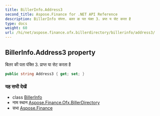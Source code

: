 ```yaml
---
title: BillerInfo.Address3
second_title: Aspose.Finance for .NET API Reference
description: BillerInfo संपत्त. बलर क पत पंक्त 3. प्रप्त य सेट करत है
type: docs
weight: 60
url: /hi/net/aspose.finance.ofx.billerdirectory/billerinfo/address3/
---
```

## BillerInfo.Address3 property

बिलर की पता पंक्ति 3. प्राप्त या सेट करता है

```csharp
public string Address3 { get; set; }
```

### यह सभी देखें

* class [BillerInfo](../)
* नाम स्थान [Aspose.Finance.Ofx.BillerDirectory](../../billerinfo/)
* सभा [Aspose.Finance](../../../)


